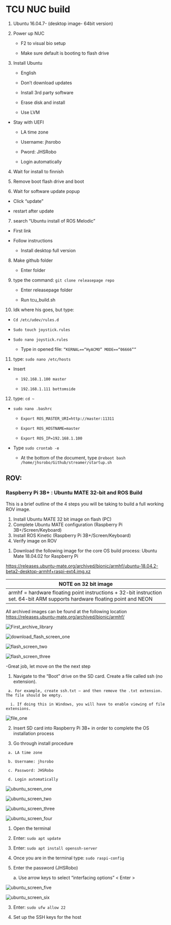 # TCU NUC build

1. Ubuntu 16.04.7- (desktop image- 64bit version)

2. Power up NUC

    * F2 to visual bio setup  

    * Make  sure default is booting to flash drive  

3. Install Ubuntu

    *  English  

    * Don’t download updates  

    * Install 3rd party software

    * Erase disk and install

    * Use LVM

  * Stay with UEFI

    * LA time zone

    * Username: jhsrobo

    * Pword: JHSRobo

    * Login automatically

4. Wait for install to finnish

5. Remove boot flash drive and boot

6. Wait for software  update popup

  * Click “update” 

  * restart after update

7. search “Ubuntu install of ROS Melodic”

  * First link

  * Follow instructions

    * Install desktop full version

8. Make github folder

   * Enter folder

9. type the command: `git clone releasepage repo`

   * Enter releasepage folder

   * Run tcu_build.sh

10. Idk where his goes, but type:

   * `Cd /etc/udev/rules.d`

   * `Sudo touch joystick.rules`

   * `Sudo nano joystick.rules`

      * Type in opened file: `“KERNAL==“HyACMO” MODE==“06666””`

11. type: `sudo nano /etc/hosts`

   * Insert

      * `192.168.1.100 master`

      * `192.168.1.111 bottomside`

12. type: `cd ~`

   * `sudo nano .bashrc`

      * `Export ROS_MASTER_URI=http://master:11311`

      * `Export ROS_HOSTNAME=master`

      * `Export ROS_IP=192.168.1.100`

   * Type `sudo crontab -e`

      * At the  bottom of the  document, type `@reboot bash /home/jhsrobo/Github/streamer/startup.sh`

## ROV:
### Raspberry Pi 3B+ : Ubuntu MATE 32-bit and ROS Build

This is a brief outline of the 4 steps you will be taking to build a full working ROV image.

   1) Install Ubuntu MATE 32 bit image on flash  (PC)
   2) Complete Ubuntu MATE configuration (Raspberry Pi 3B+/Screen/Keyboard)
   3) Install ROS Kinetic (Raspberry Pi 3B+/Screen/Keyboard)
   4) Verify image on ROV

   1. Download the following image for the core OS build process: Ubuntu Mate 18.04.02 for Raspberry Pi

https://releases.ubuntu-mate.org/archived/bionic/armhf/ubuntu-18.04.2-beta2-desktop-armhf+raspi-ext4.img.xz

|NOTE on 32 bit image|
|-----------------------------------------------------------------------------------------------------------------------------|
|armhf = hardware floating point instructions + 32-bit instruction set. 64-bit ARM supports hardware floating point and NEON |


All archived images can be found at the following location
https://releases.ubuntu-mate.org/archived/bionic/armhf/

![First_archive_library](pictures/First_archive_library.PNG)

![download_flash_screen_one](pictures/download_flash_screen_one.PNG)

![flash_screen_two](pictures/flash_screen_two.PNG)

![flash_screen_three](pictures/flash_screen_two.PNG)

 -Great job, let move on the the next step

   1. Navigate to the “Boot” drive on the SD card. Create a file called ssh (no extension).
     
     a. For example, create ssh.txt – and then remove the .txt extension. The file should be empty.
      
      i. If doing this in Windows, you will have to enable viewing of file extensions.
  
  ![file_one](pictures/file_one.PNG)
  
  2. Insert SD card into Raspberry Pi 3B+ in order to complete the OS installation process

   3. Go through install procedure
     
     a. LA time zone
    
     b. Username: jhsrobo
     
     c. Password: JHSRobo
     
     d. Login automatically

![ubuntu_screen_one](pictures/ubuntu_screen_one.PNG)

![ubuntu_screen_two](pictures/ubuntu_screen_two.PNG)

![ubuntu_screen_three](pictures/ubuntu_screen_three.PNG)

![ubuntu_screen_four](pictures/ubuntu_screen_four.PNG)

   1. Open the terminal

   2. Enter: `sudo apt update`

   3. Enter: `sudo apt install openssh-server`

   4. Once you are in the terminal type: `sudo raspi-config`

   5. Enter the password (JHSRobo) 

      a. Use arrow keys to select “interfacing options” < Enter >

![ubuntu_screen_five](pictures/ubuntu_screen_five.PNG)

![ubuntu_screen_six](pictures/ubuntu_screen_six.PNG)


   3. Enter: `sudo ufw allow 22`

   4. Set up the SSH keys for the host


